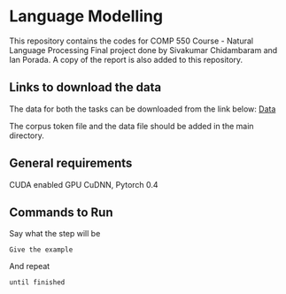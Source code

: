 # Language Modelling

This repository contains the codes for COMP 550 Course - Natural Language Processing Final project done by Sivakumar Chidambaram and Ian Porada.
A copy of the report is also added to this repository.
## Links to download the data 
The data for both the tasks can be downloaded from the link below:
[Data](https://drive.google.com/open?id=1r81bVka_ZZj7RXP3AmBCY9p8Fiz-zpKa)

The corpus token file and the data file should be added in the main directory.

## General requirements

CUDA enabled GPU
CuDNN, Pytorch 0.4 

## Commands to Run

Say what the step will be

```
Give the example
```

And repeat

```
until finished
```




